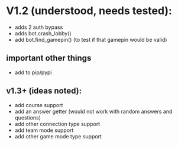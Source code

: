 # V1.2 (understood, needs tested):
* adds 2 auth bypass
* adds bot.crash_lobby()
* add bot.find_gamepin() (to test if that gamepin would be valid)

## important other things
* add to pip/pypi

## v1.3+ (ideas noted):
* add course support
* add an answer getter (would not work with random answers and questions)
* add other connection type support
* add team mode support
* add other game mode type support
  
